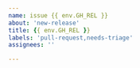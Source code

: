 ```yaml
---
name: issue {{ env.GH_REL }}
about: 'new-release'
title: {{ env.GH_REL }}
labels: 'pull-request,needs-triage'
assignees: ''

---
```



